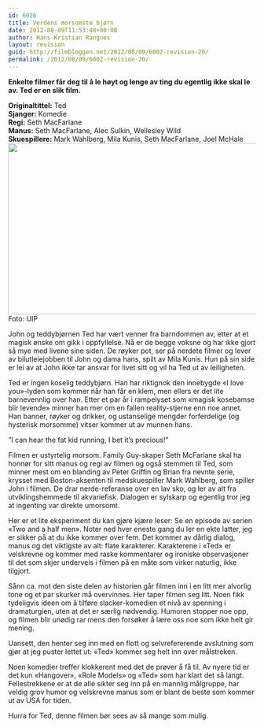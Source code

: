 ```yaml
---
id: 6026
title: Verdens morsomste bjørn
date: 2012-08-09T11:53:48+00:00
author: Hans-Kristian Rangnes
layout: revision
guid: http://filmbloggen.net/2012/08/09/6002-revision-20/
permalink: /2012/08/09/6002-revision-20/
---
```

**Enkelte filmer får deg til å le høyt og lenge av ting du egentlig ikke skal le av. Ted er en slik film.**<!--more-->

  
**Originaltittel:** Ted  
**Sjanger:** Komedie  
**Regi:** Seth MacFarlane  
**Manus:** Seth MacFarlane, Alec Sulkin, Wellesley Wild  
**Skuespillere:** Mark Wahlberg, Mila Kunis, Seth MacFarlane, Joel McHale  
<a href="http://filmbloggen.net/?attachment_id=6020" rel="attachment wp-att-6020"><img class="alignnone size-large wp-image-6020" src="http://filmbloggen.net/wp-content/uploads//2012/08/ted2-620x348.jpg" alt="" width="620" height="348" /></a>  
Foto: UIP

John og teddybjørnen Ted har vært venner fra barndommen av, etter at et magisk ønske om gikk i oppfyllelse. Nå er de begge voksne og har ikke gjort så mye med livene sine siden. De røyker pot, ser på nerdete filmer og lever av bilutleiejobben til John og dama hans, spilt av Mila Kunis. Hun på sin side er lei av at John ikke tar ansvar for livet sitt og vil ha Ted ut av leiligheten.

Ted er ingen koselig teddybjørn. Han har riktignok den innebygde «I love you»-lyden som kommer når han får en klem, men ellers er det lite barnevennlig over han. Etter et par år i rampelyset som «magisk kosebamse blir levende» minner han mer om en fallen reality-stjerne enn noe annet. Han banner, røyker og drikker, og ustanselige mengder forferdelige (og hysterisk morsomme) vitser kommer ut av munnen hans.

”I can hear the fat kid running, I bet it&#8217;s precious!”

Filmen er ustyrtelig morsom. Family Guy-skaper Seth McFarlane skal ha honnør for sitt manus og regi av filmen og også stemmen til Ted, som minner mest om en blanding av Peter Griffin og Brian fra nevnte serie, krysset med Boston-aksenten til medskuespiller Mark Wahlberg, som spiller John i filmen. De drar nerde-referanse over en lav sko, og ler av alt fra utviklingshemmede til akvariefisk. Dialogen er sylskarp og egentlig tror jeg at ingenting var direkte umorsomt.

Her er et lite eksperiment du kan gjøre kjære leser: Se en episode av serien «Two and a half men». Noter ned hver eneste gang du ler en ekte latter, jeg er sikker på at du ikke kommer over fem. Det kommer av dårlig dialog, manus og det viktigste av alt: flate karakterer. Karakterene i «Ted» er velskrevne og kommer med raske kommentarer og ironiske observasjoner til det som skjer underveis i filmen på en måte som virker naturlig, ikke tilgjort.

<div class="video-shortcode">
</div>

Sånn ca. mot den siste delen av historien går filmen inn i en litt mer alvorlig tone og et par skurker må overvinnes. Her taper filmen seg litt. Noen fikk tydeligvis ideen om å tilføre slacker-komedien et nivå av spenning i dramaturgien, uten at det er særlig nødvendig. Humoren stopper noe opp, og filmen blir unødig rar mens den forsøker å lære oss noe som ikke helt gir mening.

Uansett, den henter seg inn med en flott og selvrefererende avslutning som gjør at jeg puster lettet ut: «Ted» kommer seg helt inn over målstreken.

Noen komedier treffer klokkerent med det de prøver å få til. Av nyere tid er det kun «Hangover», «Role Models» og «Ted» som har klart det så langt. Fellestrekkene er at de alle sikter seg inn på en mannlig målgruppe, har veldig grov humor og velskrevne manus som er blant de beste som kommer ut av USA for tiden.

Hurra for Ted, denne filmen bør sees av så mange som mulig.

<div class="video-shortcode">
</div>